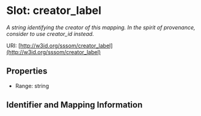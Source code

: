 # Slot: creator_label
_A string identifying the creator of this mapping. In the spirit of provenance, consider to use creator_id instead._


URI: [http://w3id.org/sssom/creator_label](http://w3id.org/sssom/creator_label)



<!-- no inheritance hierarchy -->


## Properties

 * Range: string



## Identifier and Mapping Information





